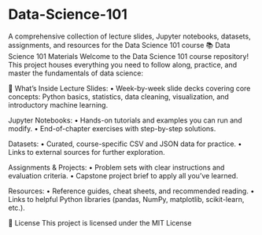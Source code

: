 # Data-Science-101
A comprehensive collection of lecture slides, Jupyter notebooks, datasets, assignments, and resources for the Data Science 101 course
📚 Data Science 101 Materials
Welcome to the Data Science 101 course repository! This project houses everything you need to follow along, practice, and master the fundamentals of data science:

🚀 What’s Inside
Lecture Slides:
• Week-by-week slide decks covering core concepts: Python basics, statistics, data cleaning, visualization, and introductory machine learning.

Jupyter Notebooks:
• Hands-on tutorials and examples you can run and modify.
• End-of-chapter exercises with step-by-step solutions.

Datasets:
• Curated, course-specific CSV and JSON data for practice.
• Links to external sources for further exploration.

Assignments & Projects:
• Problem sets with clear instructions and evaluation criteria.
• Capstone project brief to apply all you’ve learned.

Resources:
• Reference guides, cheat sheets, and recommended reading.
• Links to helpful Python libraries (pandas, NumPy, matplotlib, scikit-learn, etc.).

📄 License
This project is licensed under the MIT License
